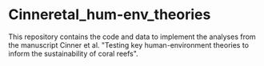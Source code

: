 # Cinneretal_hum-env_theories
This repository contains the code and data to implement the analyses from the manuscript Cinner et al.  "Testing key human-environment theories to inform the sustainability of coral reefs".

